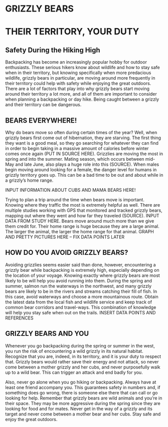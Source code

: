 # GRIZZLY BEARS
# THEIR TERRITORY, YOUR DUTY
## Safety During the Hiking High

Backpacking has become an increasingly popular hobby for outdoor enthusiasts. These serious hikers know about wildlife and how to stay safe when in their territory, but knowing specifically when more predacious wildlife, grizzly bears in particular, are moving around more frequently in their territory could help with safety while enjoying the great outdoors. There are a lot of factors that play into why grizzly bears start moving around their territory a lot more, and all of them are important to consider when planning a backpacking or day hike. Being caught between a grizzly and their territory can be dangerous. 

## BEARS EVERYWHERE!

Why do bears move so often during certain times of the year? Well, when grizzly bears first come out of hibernation, they are starving. The first thing they want is a good meal, so they go searching for whatever they can find in order to begin taking in a massive amount of calories before winter comes once again (PUT IN SOURCE HERE). Grizzlies are moving the most in spring and into the summer. Mating season, which occurs between mid-May and late June, also plays a huge role into this (SOURCE). When males begin moving around looking for a female, the danger level for humans in grizzly territory goes up. This can be a bad time to be out and about while in a grizzly’s home range. 

INPUT INFORMATION ABOUT CUBS AND MAMA BEARS HERE! 

Trying to plan a trip around the time when bears move is important. Knowing where they traffic the most is extremely helpful as well. There are multiple studies working with GPS that monitored and tracked grizzly bears, mapping out where they went and how far they traveled (SOURCE). INPUT DATA FROM STUDY HERE. Bears move around much more than we give them credit for. Their home range is huge because they are a large animal. The larger the animal, the larger the home range for that animal. 
GRAPH AND PRETTY PICTURES HERE – FIX DATA POINTS LATER

## HOW DO YOU AVOID GRIZZLY BEARS?

Avoiding grizzlies seems easier said than done, however, encountering a grizzly bear while backpacking is extremely high, especially depending on the location of your voyage. Knowing exactly where grizzly bears are most likely to be will help you avoid running into them. During the spring and summer, salmon run the waterways in the northwest, and many grizzly bears are likely to be in the rivers and streams catching their fill of fish. In this case, avoid waterways and choose a more mountainous route. Obtain the latest data from the local fish and wildlife service and keep track of common bear corridors and travel-ways. This combination of knowledge will help you stay safe when out on the trails. INSERT DATA POINTS AND REFERENCES

## GRIZZLY BEARS AND YOU

Whenever you go backpacking during the spring or summer in the west, you run the risk of encountering a wild grizzly in its natural habitat. Recognize that you are, indeed, in its territory, and it is your duty to respect that. Grizzly bears would rather save their energy and not attack, so never come between a mother grizzly and her cubs, and never purposefully walk up to a wild bear. This can trigger an attack and end badly for you. 

Also, never go alone when you go hiking or backpacking. Always have at least one friend accompany you. This guarantees safety in numbers and, if something does go wrong, there is someone else there that can call or go looking for help.
Remember that grizzly bears are wild animals and you’re in their space. They may be more aggressive during the spring since they are looking for food and for mates. Never get in the way of a grizzly and its target and never come between a mother bear and her cubs. Stay safe and enjoy the great outdoors.
